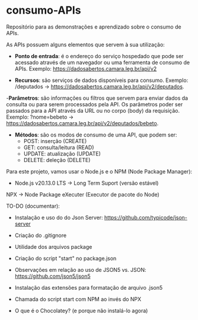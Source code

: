 # consumo-APIs
Repositório para as demonstrações e aprendizado sobre o consumo de APIs.

As APIs possuem alguns elementos que servem à sua utilização:

- **Ponto de entrada**: é o endereço do serviço hospedado que pode ser acessado através de um navegador ou uma ferramenta de consumo de APIs. Exemplo: <https://dadosabertos.camara.leg.br/api/v2>

- **Recursos**: são serviços de dados disponíveis para consumo. Exemplo: /deputados -> <https://dadosabertos.camara.leg.br/api/v2/deputados>.

-**Parâmetros**: são informações ou filtros que servem para enviar dados da consulta ou para serem processados pela API. Os parâmetros poder ser passados para a API através da URL ou no corpo (body) da requisição. Exemplo: ?nome=bebeto -> <https://dadosabertos.camara.leg.br/api/v2/deputados/bebeto>.

- **Métodos**: são os modos de consumo de uma API, que podem ser:
    - POST: inserção (CREATE)
    - GET: consulta/leitura (READ)
    - UPDATE: atualização (UPDATE)
    - DELETE: deleção (DELETE)

Para este projeto, vamos usar o Node.js e o NPM (Node Package Manager):
- Node.js v20.13.0 LTS -> Long Term Suport (versão estável)

NPX -> Node Package eXecuter (Executor de pacote do Node)

TO-DO (documentar):
- Instalação e uso do do Json Server: <https://github.com/typicode/json-server>
- Criação do .gitignore
- Utilidade dos arquivos package
- Criação do script "start" no package.json
- Observações em relação ao uso de JSON5 vs. JSON: <https://github.com/json5/json5>
- Instalação das extensões para formatação de arquivo .json5
- Chamada do script start com NPM ao invés do NPX

- O que é o Chocolatey? (e porque não instalá-lo agora)

